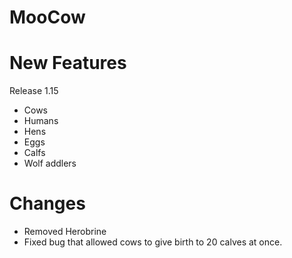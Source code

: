 # MooCow


# New Features
Release 1.15

+ Cows
+ Humans
+ Hens
+ Eggs
+ Calfs
+ Wolf
  addlers

# Changes

- Removed Herobrine
- Fixed bug that allowed cows to give birth to 20 calves at once.
